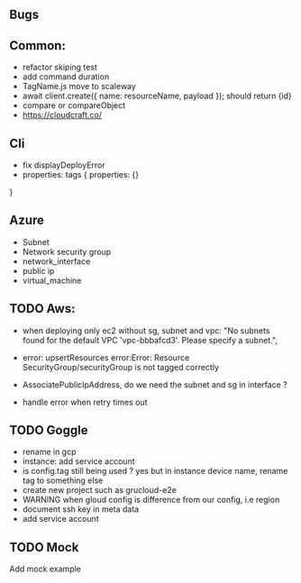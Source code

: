 ## Bugs

## Common:

- refactor skiping test
- add command duration
- TagName.js move to scaleway
- await client.create({ name: resourceName, payload }); should return {id}
- compare or compareObject
- https://cloudcraft.co/

## Cli

- fix displayDeployError
- properties:
  tags
  {
  properties: {}

}

## Azure

- Subnet
- Network security group
- network_interface
- public ip
- virtual_machine

## TODO Aws:

- when deploying only ec2 without sg, subnet and vpc:
  "No subnets found for the default VPC 'vpc-bbbafcd3'. Please specify a subnet.",

- error: upsertResources error:Error: Resource SecurityGroup/securityGroup is not tagged correctly
- AssociatePublicIpAddress, do we need the subnet and sg in interface ?
- handle error when retry times out

## TODO Goggle

- rename in gcp
- instance: add service account
- is config.tag still being used ? yes but in instance device name, rename tag to something else
- create new project such as grucloud-e2e
- WARNING when gloud config is difference from our config, i.e region
- document ssh key in meta data
- add service account

## TODO Mock

Add mock example
